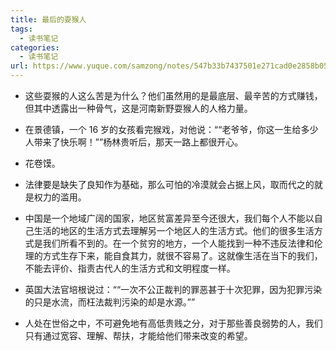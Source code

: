 ```yaml
---
title: 最后的耍猴人
tags: 
  - 读书笔记
categories:
  - 读书笔记
url: https://www.yuque.com/samzong/notes/547b33b7437501e271cad0e2858b0515
---
```


- 这些耍猴的人这么苦是为什么？他们虽然用的是最底层、最辛苦的方式赚钱，但其中透露出一种骨气，这是河南新野耍猴人的人格力量。

- 在景德镇，一个 16 岁的女孩看完猴戏，对他说：““老爷爷，你这一生给多少人带来了快乐啊！””杨林贵听后，那天一路上都很开心。

- 花卷馍。

- 法律要是缺失了良知作为基础，那么可怕的冷漠就会占据上风，取而代之的就是权力的滥用。

- 中国是一个地域广阔的国家，地区贫富差异至今还很大，我们每个人不能以自己生活的地区的生活方式去理解另一个地区人的生活方式。他们的很多生活方式是我们所看不到的。在一个贫穷的地方，一个人能找到一种不违反法律和伦理的方式生存下来，能自食其力，就很不容易了。这就像生活在当下的我们，不能去评价、指责古代人的生活方式和文明程度一样。

- 英国大法官培根说过：““一次不公正裁判的罪恶甚于十次犯罪，因为犯罪污染的只是水流，而枉法裁判污染的却是水源。””

- 人处在世俗之中，不可避免地有高低贵贱之分，对于那些善良弱势的人，我们只有通过宽容、理解、帮扶，才能给他们带来改变的希望。
